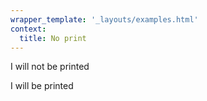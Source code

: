 ```yaml
---
wrapper_template: '_layouts/examples.html'
context:
  title: No print
---
```


<p class="u-no-print">I will not be printed</p>
<p>I will be printed</p>
